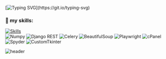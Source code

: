  [![Typing SVG](https://readme-typing-svg.herokuapp.com?lines=Hello+World!;I+am+a+Backend+Developer;Welcome+to+my+profile!)](https://git.io/typing-svg)

###
### 🚀 my skills:
[![Skills](https://skillicons.dev/icons?i=python,django,redis,mysql,sqlite,postgres,html,css,bootstrap,js,docker,linux,git,vscode,pycharm&perline=20)](https://skillicons.dev)  
![Numpy](https://img.shields.io/badge/numpy-2E2E2E?style=for-the-badge&logo=python&logoColor=white)
![Django REST](https://img.shields.io/badge/Django%20REST-092E20?style=for-the-badge&logo=django&logoColor=white)
![Celery](https://img.shields.io/badge/Celery-3C873A?style=for-the-badge)
![BeautifulSoup](https://img.shields.io/badge/BeautifulSoup-4B8BBE?style=for-the-badge&logo=python&logoColor=white)
![Playwright](https://img.shields.io/badge/Playwright-2EAD33?style=for-the-badge&logo=playwright&logoColor=white)
![cPanel](https://img.shields.io/badge/cPanel-FF6C2C?style=for-the-badge&logo=cpanel&logoColor=white)
![Spyder](https://img.shields.io/badge/Spyder-FF0000?style=for-the-badge&logo=spyder%20ide&logoColor=white)
![CustomTkinter](https://img.shields.io/badge/CustomTkinter-2E2E2E?style=for-the-badge&logo=python&logoColor=white)

![header](https://capsule-render.vercel.app/api?type=waving&height=220&text=Junior%20Backend%20Developer&fontAlign=50&fontAlignY=40&color=gradient&desc=Python%20%7C%20Django%20%7C%20APIs&descAlign=50&descAlignY=65)
